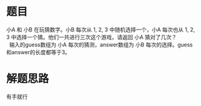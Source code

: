 # 题目
小A 和 小B 在玩猜数字。小B 每次从 1, 2, 3 中随机选择一个，小A 每次也从 1, 2, 3  中选择一个猜。他们一共进行三次这个游戏，请返回 小A 猜对了几次？  
 
输入的guess数组为 小A 每次的猜测，answer数组为 小B 每次的选择。guess和answer的长度都等于3。  

# 解题思路
有手就行